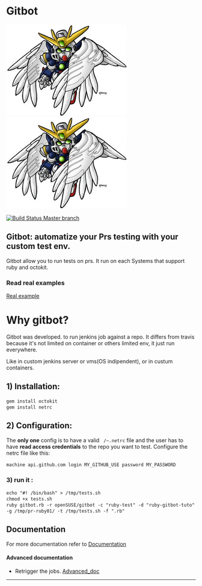 # Gitbot
![GUNDAM image](help/gundam.jpg)
![GUNDAM image](help/gundam.jpg)

[![Build Status Master branch](https://travis-ci.org/openSUSE/gitbot.svg?branch=master)](https://travis-ci.org/openSUSE/gitbot)

## Gitbot: automatize your Prs testing with your custom test env.
Gitbot allow you to run tests on prs. It run on each Systems that support ruby and octokit.

### Read real examples

[Real example](help/real_examples.md)

# Why gitbot?

Gitbot was developed. to run jenkins job against a repo.
It differs from travis because it's not limited on container or others limited env, it just run everywhere.

Like in custom jenkins server or vms(OS indipendent), or in custum containers.


## 1) Installation:

```console
gem install octokit
gem install netrc
```

## 2) Configuration:

The **only one** config is to have a valid ``` /~.netrc``` file and the user has to have **read access credentials** to the repo you want to test.
Configure the netrc file like this:

```
machine api.github.com login MY_GITHUB_USE password MY_PASSWORD
```

### 3) run it : 
```console
echo "#! /bin/bash" > /tmp/tests.sh
chmod +x tests.sh
ruby gitbot.rb -r openSUSE/gitbot -c "ruby-test" -d "ruby-gitbot-tuto" -g /tmp/pr-ruby01/ -t /tmp/tests.sh -f ".rb"
```

## Documentation
For more documentation refer to [Documentation](doc/README.md)

#### Advanced documentation

- Retrigger the jobs. [Advanced_doc](doc/ADVANCED.md)

************************************************
